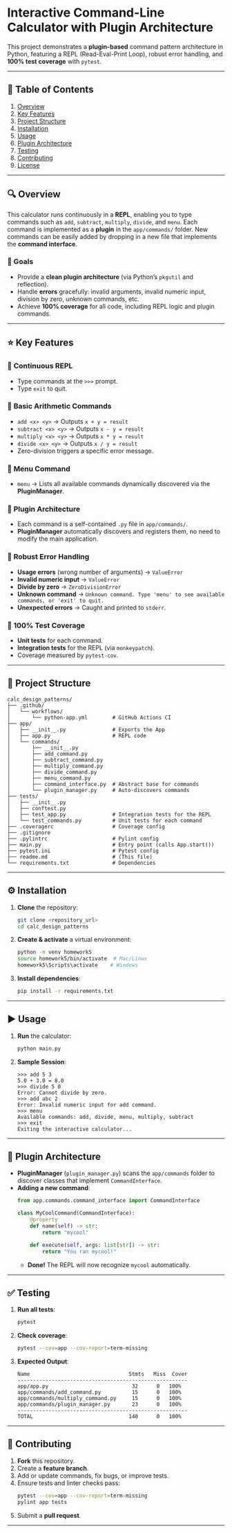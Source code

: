 # Interactive Command-Line Calculator with Plugin Architecture

This project demonstrates a **plugin-based** command pattern architecture in Python, featuring a REPL (Read-Eval-Print Loop), robust error handling, and **100% test coverage** with `pytest`.

---

## 📌 Table of Contents

1. [Overview](#overview)  
2. [Key Features](#key-features)  
3. [Project Structure](#project-structure)  
4. [Installation](#installation)  
5. [Usage](#usage)  
6. [Plugin Architecture](#plugin-architecture)  
7. [Testing](#testing)  
8. [Contributing](#contributing)  
9. [License](#license)  

---

## 🔍 Overview

This calculator runs continuously in a **REPL**, enabling you to type commands such as `add`, `subtract`, `multiply`, `divide`, and `menu`. Each command is implemented as a **plugin** in the `app/commands/` folder. New commands can be easily added by dropping in a new file that implements the **command interface**.

### 🎯 Goals

- Provide a **clean plugin architecture** (via Python’s `pkgutil` and reflection).  
- Handle **errors** gracefully: invalid arguments, invalid numeric input, division by zero, unknown commands, etc.  
- Achieve **100% coverage** for all code, including REPL logic and plugin commands.  

---

## ⭐ Key Features

### 🔹 **Continuous REPL**
- Type commands at the `>>>` prompt.  
- Type `exit` to quit.

### 🔹 **Basic Arithmetic Commands**
- `add <x> <y>` → Outputs `x + y = result`
- `subtract <x> <y>` → Outputs `x - y = result`
- `multiply <x> <y>` → Outputs `x * y = result`
- `divide <x> <y>` → Outputs `x / y = result`
- Zero-division triggers a specific error message.

### 🔹 **Menu Command**
- `menu` → Lists all available commands dynamically discovered via the **PluginManager**.

### 🔹 **Plugin Architecture**
- Each command is a self-contained `.py` file in `app/commands/`.
- **PluginManager** automatically discovers and registers them, no need to modify the main application.

### 🔹 **Robust Error Handling**
- **Usage errors** (wrong number of arguments) → `ValueError`
- **Invalid numeric input** → `ValueError`
- **Divide by zero** → `ZeroDivisionError`
- **Unknown command** → `Unknown command. Type 'menu' to see available commands, or 'exit' to quit.`
- **Unexpected errors** → Caught and printed to `stderr`.

### 🔹 **100% Test Coverage**
- **Unit tests** for each command.
- **Integration tests** for the REPL (via `monkeypatch`).
- Coverage measured by `pytest-cov`.

---

## 📂 Project Structure

```
calc_design_patterns/
├── .github/
│   └── workflows/
│       └── python-app.yml        # GitHub Actions CI
├── app/
│   ├── __init__.py               # Exports the App
│   ├── app.py                    # REPL code
│   └── commands/
│       ├── __init__.py
│       ├── add_command.py
│       ├── subtract_command.py
│       ├── multiply_command.py
│       ├── divide_command.py
│       ├── menu_command.py
│       ├── command_interface.py  # Abstract base for commands
│       └── plugin_manager.py     # Auto-discovers commands
├── tests/
│   ├── __init__.py
│   ├── conftest.py
│   ├── test_app.py               # Integration tests for the REPL
│   └── test_commands.py          # Unit tests for each command
├── .coveragerc                   # Coverage config
├── .gitignore
├── .pylintrc                     # Pylint config
├── main.py                       # Entry point (calls App.start())
├── pytest.ini                    # Pytest config
├── readme.md                     # (This file)
└── requirements.txt              # Dependencies
```

---

## ⚙️ Installation

1. **Clone** the repository:
   ```bash
   git clone <repository_url>
   cd calc_design_patterns
   ```

2. **Create & activate** a virtual environment:
   ```bash
   python -m venv homework5
   source homework5/bin/activate  # Mac/Linux
   homework5\Scripts\activate    # Windows
   ```

3. **Install dependencies**:
   ```bash
   pip install -r requirements.txt
   ```

---

## ▶️ Usage

1. **Run** the calculator:
   ```bash
   python main.py
   ```
2. **Sample Session**:
   ```
   >>> add 5 3
   5.0 + 3.0 = 8.0
   >>> divide 5 0
   Error: Cannot divide by zero.
   >>> add abc 2
   Error: Invalid numeric input for add command.
   >>> menu
   Available commands: add, divide, menu, multiply, subtract
   >>> exit
   Exiting the interactive calculator...
   ```

---

## 🔌 Plugin Architecture

- **PluginManager** (`plugin_manager.py`) scans the `app/commands` folder to discover classes that implement `CommandInterface`.
- **Adding a new command**:
  ```python
  from app.commands.command_interface import CommandInterface

  class MyCoolCommand(CommandInterface):
      @property
      def name(self) -> str:
          return "mycool"

      def execute(self, args: list[str]) -> str:
          return "You ran mycool!"
  ```
  - **Done!** The REPL will now recognize `mycool` automatically.

---

## ✅ Testing

1. **Run all tests**:
   ```bash
   pytest
   ```
2. **Check coverage**:
   ```bash
   pytest --cov=app --cov-report=term-missing
   ```
3. **Expected Output**:
   ```
   Name                                Stmts   Miss  Cover
   -------------------------------------------------------
   app/app.py                           32      0   100%
   app/commands/add_command.py          15      0   100%
   app/commands/multiply_command.py     15      0   100%
   app/commands/plugin_manager.py       23      0   100%
   -------------------------------------------------------
   TOTAL                               140      0   100%
   ```

---

## 🤝 Contributing

1. **Fork** this repository.  
2. Create a **feature branch**.  
3. Add or update commands, fix bugs, or improve tests.  
4. Ensure tests and linter checks pass:
   ```bash
   pytest --cov=app --cov-report=term-missing
   pylint app tests
   ```
5. Submit a **pull request**.

---
